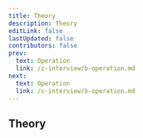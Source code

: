 ```yaml
---
title: Theory
description: Theory
editLink: false
lastUpdated: false
contributors: false
prev:
  text: Operation
  link: /c-interview/b-operation.md
next:
  text: Operation
  link: /c-interview/b-operation.md
---
```


## Theory

